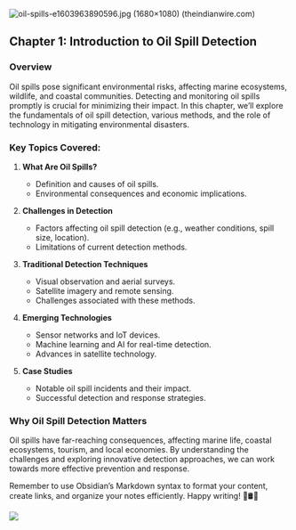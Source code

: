 
![oil-spills-e1603963890596.jpg (1680×1080) (theindianwire.com)](https://www.theindianwire.com/wp-content/uploads/2020/10/oil-spills-e1603963890596.jpg)
## Chapter 1: Introduction to Oil Spill Detection

### Overview

Oil spills pose significant environmental risks, affecting marine ecosystems, wildlife, and coastal communities. Detecting and monitoring oil spills promptly is crucial for minimizing their impact. In this chapter, we’ll explore the fundamentals of oil spill detection, various methods, and the role of technology in mitigating environmental disasters.

### Key Topics Covered:

1. **What Are Oil Spills?**
    
    - Definition and causes of oil spills.
    - Environmental consequences and economic implications.
2. **Challenges in Detection**
    
    - Factors affecting oil spill detection (e.g., weather conditions, spill size, location).
    - Limitations of current detection methods.
3. **Traditional Detection Techniques**
    
    - Visual observation and aerial surveys.
    - Satellite imagery and remote sensing.
    - Challenges associated with these methods.
4. **Emerging Technologies**
    
    - Sensor networks and IoT devices.
    - Machine learning and AI for real-time detection.
    - Advances in satellite technology.
5. **Case Studies**
    
    - Notable oil spill incidents and their impact.
    - Successful detection and response strategies.

### Why Oil Spill Detection Matters

Oil spills have far-reaching consequences, affecting marine life, coastal ecosystems, tourism, and local economies. By understanding the challenges and exploring innovative detection approaches, we can work towards more effective prevention and response.

Remember to use Obsidian’s Markdown syntax to format your content, create links, and organize your notes efficiently. Happy writing! 🌊🛢️📝


![](https://www.youtube.com/watch?v=JBxLhMKd3tU)